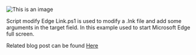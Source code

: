 ![This is an image](https://www.inthecloud247.com/wp-content/uploads/2022/06/GitHub-PowerShell.png)

Script modify Edge Link.ps1 is used to modify a .lnk file and add some arguments in the target field.
In this example used to start Microsoft Edge full screen.


Related blog post can be found [Here](https://www.inthecloud247.com/setup-edge-chromium-based-kiosk-device-with-microsoft-intune/)
